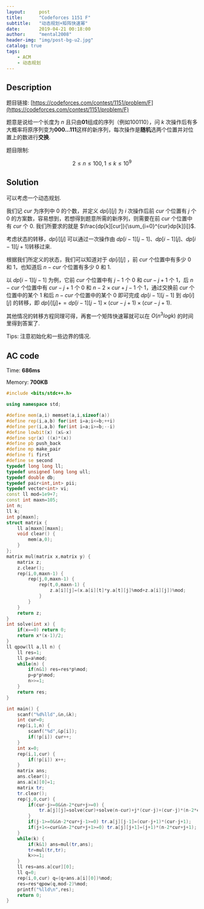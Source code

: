 ```yaml
---
layout:     post
title:      "Codeforces 1151 F"
subtitle:   "动态规划+矩阵快速幂"
date:       2019-04-21 00:18:00
author:     "mental2008"
header-img: "img/post-bg-u2.jpg"
catalog: true
tags:
    - ACM
    - 动态规划
---
```


## Description

题目链接: [https://codeforces.com/contest/1151/problem/F](https://codeforces.com/contest/1151/problem/F)

题意是说给一个长度为 $n$ 且只由**01**组成的序列（例如100110），问 $k$ 次操作后有多大概率将原序列变为**000...111**这样的新序列，每次操作是**随机**选两个位置并对位置上的数进行**交换**.

题目限制:

$$
2 \le n \le 100, 1 \le k \le 10^9
$$

## Solution

可以考虑一个动态规划.

我们记 $cur$ 为序列中 $0$ 的个数，并定义 $dp[i][j]$ 为 $i$ 次操作后前 $cur$ 个位置有 $j$ 个 $0$ 的方案数，容易想到，若想得到题意所需的新序列，则需要在前 $cur$ 个位置中有 $cur$ 个 $0$. 我们所要求的就是 $\frac{dp[k][cur]}{\sum_{i=0}^{cur}dp[k][i]}$.

考虑状态的转移，$dp[i][j]$ 可以通过一次操作由 $dp[i-1][j-1]$、$dp[i-1][j]$、$dp[i-1][j+1]$转移过来.

根据我们所定义的状态，我们可以知道对于 $dp[i][j]$ ，前 $cur$ 个位置中有多少 $0$ 和 $1$，也知道后 $n-cur$ 个位置有多少 $0$ 和 $1$.

以 $dp[i-1][j-1]$ 为例，它前 $cur$ 个位置中有 $j-1$ 个 $0$ 和 $cur-j+1$ 个 $1$，后 $n-cur$ 个位置中有 $cur-j+1$ 个 $0$ 和 $n-2×cur+j-1$ 个 $1$，通过交换前 $cur$ 个位置中的某个 $1$ 和后 $n-cur$ 个位置中的某个 $0$ 即可完成 $dp[i-1][j-1]$ 到 $dp[i][j]$ 的转移，即 $dp[i][j]+=dp[i-1][j-1]×(cur-j+1)×(cur-j+1)$.

其他情况的转移方程同理可得，再套一个矩阵快速幂就可以在 $O(n^3logk)$ 的时间里得到答案了.

Tips: 注意初始化和一些边界的情况.

## AC code

Time: **686ms**

Memory: **700KB**

```c++
#include <bits/stdc++.h>

using namespace std;

#define mem(a,i) memset(a,i,sizeof(a))
#define rep(i,a,b) for(int i=a;i<=b;++i)
#define per(i,a,b) for(int i=a;i>=b;--i)
#define lowbit(x) (x&-x)
#define sqr(x) ((x)*(x))
#define pb push_back
#define mp make_pair
#define fi first
#define se second
typedef long long ll;
typedef unsigned long long ull;
typedef double db;
typedef pair<int,int> pii;
typedef vector<int> vi;
const ll mod=1e9+7;
const int maxn=105;
int n;
ll k;
int p[maxn];
struct matrix {
    ll a[maxn][maxn];
    void clear() {
        mem(a,0);
    }
};
matrix mul(matrix x,matrix y) {
    matrix z;
    z.clear();
    rep(i,0,maxn-1) {
        rep(j,0,maxn-1) {
            rep(t,0,maxn-1) {
                z.a[i][j]=(x.a[i][t]*y.a[t][j]%mod+z.a[i][j])%mod;
            }
        }
    }
    return z;
}
int solve(int x) {
    if(x==0) return 0;
    return x*(x-1)/2;
}
ll qpow(ll a,ll n) {
    ll res=1;
    ll p=a%mod;
    while(n) {
        if(n&1) res=res*p%mod;
        p=p*p%mod;
        n>>=1;
    }
    return res;
}

int main() {
    scanf("%d%lld",&n,&k);
    int cur=0;
    rep(i,1,n) {
        scanf("%d",&p[i]);
        if(!p[i]) cur++;
    }
    int x=0;
    rep(i,1,cur) {
        if(!p[i]) x++;
    }
    matrix ans;
    ans.clear();
    ans.a[x][0]=1;
    matrix tr;
    tr.clear();
    rep(j,0,cur) {
        if(cur-j>=0&&n-2*cur+j>=0) {
            tr.a[j][j]=solve(cur)+solve(n-cur)+j*(cur-j)+(cur-j)*(n-2*cur+j);
        }
        if(j-1>=0&&n-2*cur+j-1>=0) tr.a[j][j-1]=(cur-j+1)*(cur-j+1);
        if(j+1<=cur&&n-2*cur+j+1>=0) tr.a[j][j+1]=(j+1)*(n-2*cur+j+1);
    }
    while(k) {
        if(k&1) ans=mul(tr,ans);
        tr=mul(tr,tr);
        k>>=1;
    }
    ll res=ans.a[cur][0];
    ll q=0;
    rep(i,0,cur) q=(q+ans.a[i][0])%mod;
    res=res*qpow(q,mod-2)%mod;
    printf("%lld\n",res);
    return 0;
}
```